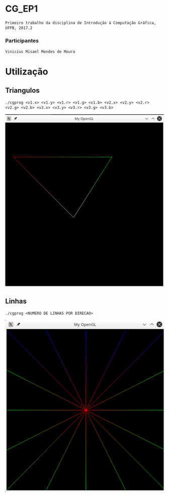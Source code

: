 # CG_EP1
	Primeiro trabalho da disciplina de Introdução à Computação Gráfica, UFPB, 2017.2
### Participantes
	Vinicius Misael Mendes de Moura
# Utilização
## Triangulos
	./cgprog <v1.x> <v1.y> <v1.r> <v1.g> <v1.b> <v2.x> <v2.y> <v2.r> <v2.g> <v2.b> <v3.x> <v3.y> <v3.r> <v3.g> <v3.b> 
![image](https://github.com/V-in/CG_EP1/blob/master/Screenshots/triangle.png)
## Linhas
	./cgprog <NUMERO DE LINHAS POR DIRECAO>
![image](https://github.com/V-in/CG_EP1/blob/master/Screenshots/lines.png)
